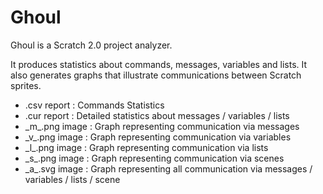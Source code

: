 Ghoul
=====
Ghoul is a Scratch 2.0 project analyzer. 

It produces statistics about commands, messages, variables and lists. 
It also generates graphs that illustrate communications between Scratch sprites.
* .csv report : Commands Statistics
* .cur report : Detailed statistics about messages / variables / lists
* \_m\_.png image : Graph representing communication via messages
* \_v\_.png image : Graph representing communication via variables
* \_l\_.png image : Graph representing communication via lists
* \_s\_.png image : Graph representing communication via scenes
* \_a\_.svg image : Graph representing all communication via messages / variables / lists / scene
